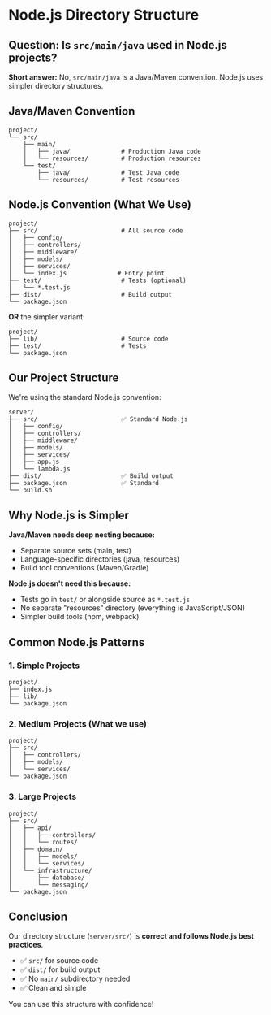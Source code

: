 # Node.js Directory Structure

## Question: Is `src/main/java` used in Node.js projects?

**Short answer:** No, `src/main/java` is a Java/Maven convention. Node.js uses simpler directory structures.

## Java/Maven Convention
```
project/
└── src/
    ├── main/
    │   ├── java/              # Production Java code
    │   └── resources/         # Production resources
    └── test/
        ├── java/              # Test Java code
        └── resources/         # Test resources
```

## Node.js Convention (What We Use)

```
project/
├── src/                       # All source code
│   ├── config/
│   ├── controllers/
│   ├── middleware/
│   ├── models/
│   ├── services/
│   └── index.js              # Entry point
├── test/                      # Tests (optional)
│   └── *.test.js
├── dist/                      # Build output
└── package.json
```

**OR** the simpler variant:
```
project/
├── lib/                       # Source code
├── test/                      # Tests
└── package.json
```

## Our Project Structure

We're using the standard Node.js convention:

```
server/
├── src/                       ✅ Standard Node.js
│   ├── config/
│   ├── controllers/
│   ├── middleware/
│   ├── models/
│   ├── services/
│   ├── app.js
│   └── lambda.js
├── dist/                      ✅ Build output
├── package.json               ✅ Standard
└── build.sh
```

## Why Node.js is Simpler

**Java/Maven needs deep nesting because:**
- Separate source sets (main, test)
- Language-specific directories (java, resources)
- Build tool conventions (Maven/Gradle)

**Node.js doesn't need this because:**
- Tests go in `test/` or alongside source as `*.test.js`
- No separate "resources" directory (everything is JavaScript/JSON)
- Simpler build tools (npm, webpack)

## Common Node.js Patterns

### 1. Simple Projects
```
project/
├── index.js
├── lib/
└── package.json
```

### 2. Medium Projects (What we use)
```
project/
├── src/
│   ├── controllers/
│   ├── models/
│   └── services/
└── package.json
```

### 3. Large Projects
```
project/
├── src/
│   ├── api/
│   │   ├── controllers/
│   │   └── routes/
│   ├── domain/
│   │   ├── models/
│   │   └── services/
│   └── infrastructure/
│       ├── database/
│       └── messaging/
└── package.json
```

## Conclusion

Our directory structure (`server/src/`) is **correct and follows Node.js best practices**.

- ✅ `src/` for source code
- ✅ `dist/` for build output
- ✅ No `main/` subdirectory needed
- ✅ Clean and simple

You can use this structure with confidence!
